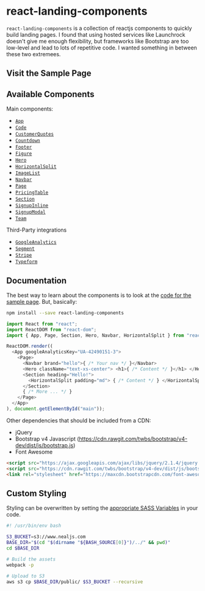 # react-landing-components

`react-landing-components` is a collection of reactjs components to quickly build landing pages. I found that using hosted services like Launchrock doesn't give me enough flexibility, but frameworks like Bootstrap are too low-level and lead to lots of repetitive code. I wanted something in between these two extremees.


## Visit the Sample Page
## Available Components

Main components:

- [`App`](https://github.com/ilyaLibin/react-landing-components/blob/master/js/components/app.jsx)
- [`Code`](https://github.com/ilyaLibin/react-landing-components/blob/master/js/components/code.jsx)
- [`CustomerQuotes`](https://github.com/ilyaLibin/react-landing-components/blob/master/js/components/customer-quotes.jsx)
- [`Countdown`](https://github.com/ilyaLibin/react-landing-components/blob/master/js/components/countdown.jsx)
- [`Footer`](https://github.com/ilyaLibin/react-landing-components/blob/master/js/components/footer.jsx)
- [`Figure`](https://github.com/ilyaLibin/react-landing-components/blob/master/js/components/figure.jsx)
- [`Hero`](https://github.com/ilyaLibin/react-landing-components/blob/master/js/components/hero.jsx)
- [`HorizontalSplit`](https://github.com/ilyaLibin/react-landing-components/blob/master/js/components/horizontal-split.jsx)
- [`ImageList`](https://github.com/ilyaLibin/react-landing-components/blob/master/js/components/image-list.jsx)
- [`Navbar`](https://github.com/ilyaLibin/react-landing-components/blob/master/js/components/navbar.jsx)
- [`Page`](https://github.com/ilyaLibin/react-landing-components/blob/master/js/components/page.jsx)
- [`PricingTable`](https://github.com/ilyaLibin/react-landing-components/blob/master/js/components/pricing-table.jsx)
- [`Section`](https://github.com/ilyaLibin/react-landing-components/blob/master/js/components/section.jsx)
- [`SignupInline`](https://github.com/ilyaLibin/react-landing-components/blob/master/js/components/signup-inline.jsx)
- [`SignupModal`](https://github.com/ilyaLibin/react-landing-components/blob/master/js/components/signup-modal.jsx)
- [`Team`](https://github.com/ilyaLibin/react-landing-components/blob/master/js/components/team.jsx)

Third-Party integrations

- [`GoogleAnalytics`](https://github.com/ilyaLibin/react-landing-components/blob/master/js/components/vendor/google-analytics.jsx)
- [`Segment`](https://github.com/ilyaLibin/react-landing-components/blob/master/js/components/vendor/segment.jsx)
- [`Stripe`](https://github.com/ilyaLibin/react-landing-components/blob/master/js/components/vendor/stripe.jsx)
- [`Typeform`](https://github.com/ilyaLibin/react-landing-components/blob/master/js/components/vendor/typeform.jsx)


## Documentation

The best way to learn about the components is to look at the [code for the sample page](https://github.com/ilyaLibin/neal-sample/blob/master/js/sample-page.jsx). But, basically:

```bash
npm install --save react-landing-components
```

```javascript
import React from "react";
import ReactDOM from "react-dom";
import { App, Page, Section, Hero, Navbar, HorizontalSplit } from "react-landing-components";

ReactDOM.render((
  <App googleAnalyticsKey="UA-42490151-3">
    <Page>
      <Navbar brand="hello">{ /* Your nav */ }</Navbar>
      <Hero className="text-xs-center"> <h1>{ /* Content */ }</h1> </Hero>
      <Section heading="Hello!">
        <HorizontalSplit padding="md"> { /* Content */ } </HorizontalSplit>
      </Section>
      { /* More ... */ }
    </Page>
  </App>
), document.getElementById("main"));

```

Other dependencies that should be included from a CDN:

- jQuery
- Bootstrap v4 Javascript (https://cdn.rawgit.com/twbs/bootstrap/v4-dev/dist/js/bootstrap.js)
- Font Awesome

```html
<script src="https://ajax.googleapis.com/ajax/libs/jquery/2.1.4/jquery.min.js"></script>
<script src="https://cdn.rawgit.com/twbs/bootstrap/v4-dev/dist/js/bootstrap.js"></script>
<link rel="stylesheet" href="https://maxcdn.bootstrapcdn.com/font-awesome/4.4.0/css/font-awesome.min.css">
```

## Custom Styling

Styling can be overwritten by setting the [appropriate SASS Variables](https://github.com/ilyaLibin/react-landing-components/blob/master/css/_variables.scss) in your code.

```bash
#! /usr/bin/env bash

S3_BUCKET=s3://www.nealjs.com
BASE_DIR="$(cd "$(dirname "${BASH_SOURCE[0]}")/../" && pwd)"
cd $BASE_DIR

# Build the assets
webpack -p

# Upload to S3
aws s3 cp $BASE_DIR/public/ $S3_BUCKET --recursive
```
